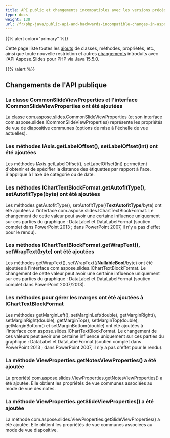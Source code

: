```yaml
---
title: API public et changements incompatibles avec les versions précédentes dans Aspose.Slides pour PHP via Java 15.5.0
type: docs
weight: 130
url: /fr/php-java/public-api-and-backwards-incompatible-changes-in-aspose-slides-for-java-15-5-0/
---
```


{{% alert color="primary" %}} 

Cette page liste toutes les [ajouts](/slides/fr/php-java/public-api-and-backwards-incompatible-changes-in-aspose-slides-for-java-15-5-0/) de classes, méthodes, propriétés, etc., ainsi que toute nouvelle restriction et autres [changements](/slides/fr/php-java/public-api-and-backwards-incompatible-changes-in-aspose-slides-for-java-15-5-0/) introduits avec l'API Aspose.Slides pour PHP via Java 15.5.0.

{{% /alert %}} 
## **Changements de l'API publique**
### **La classe CommonSlideViewProperties et l'interface ICommonSlideViewProperties ont été ajoutées**
La classe com.aspose.slides.CommonSlideViewProperties (et son interface com.aspose.slides.ICommonSlideViewProperties) représente les propriétés de vue de diapositive communes (options de mise à l'échelle de vue actuelles).
### **Les méthodes IAxis.getLabelOffset(), setLabelOffset(int) ont été ajoutées**
Les méthodes IAxis.getLabelOffset(), setLabelOffset(int) permettent d'obtenir et de spécifier la distance des étiquettes par rapport à l'axe. S'applique à l'axe de catégorie ou de date.
### **Les méthodes IChartTextBlockFormat.getAutofitType(), setAutofitType(byte) ont été ajoutées**
Les méthodes getAutofitType(), setAutofitType(/**TextAutofitType**/byte) ont été ajoutées à l'interface com.aspose.slides.IChartTextBlockFormat.
Le changement de cette valeur peut avoir une certaine influence uniquement sur ces parties du graphique : DataLabel et DataLabelFormat (soutien complet dans PowerPoint 2013 ; dans PowerPoint 2007, il n'y a pas d'effet pour le rendu).
### **Les méthodes IChartTextBlockFormat.getWrapText(), setWrapText(byte) ont été ajoutées**
Les méthodes getWrapText(), setWrapText(/**NullableBool**/byte) ont été ajoutées à l'interface com.aspose.slides.IChartTextBlockFormat.
Le changement de cette valeur peut avoir une certaine influence uniquement sur ces parties du graphique : DataLabel et DataLabelFormat (soutien complet dans PowerPoint 2007/2013).
### **Les méthodes pour gérer les marges ont été ajoutées à IChartTextBlockFormat**
Les méthodes getMarginLeft(), setMarginLeft(double), getMarginRight(), setMarginRight(double), getMarginTop(), setMarginTop(double), getMarginBottom() et setMarginBottom(double) ont été ajoutées à l'interface com.aspose.slides.IChartTextBlockFormat.
Le changement de ces valeurs peut avoir une certaine influence uniquement sur ces parties du graphique : DataLabel et DataLabelFormat (soutien complet dans PowerPoint 2013 ; dans PowerPoint 2007, il n'y a pas d'effet pour le rendu).
### **La méthode ViewProperties.getNotesViewProperties() a été ajoutée**
La propriété com.aspose.slides.ViewProperties.getNotesViewProperties() a été ajoutée. Elle obtient les propriétés de vue communes associées au mode de vue des notes.
### **La méthode ViewProperties.getSlideViewProperties() a été ajoutée**
La méthode com.aspose.slides.ViewProperties.getSlideViewProperties() a été ajoutée. Elle obtient les propriétés de vue communes associées au mode de vue diapositive.